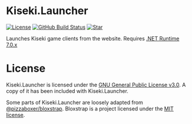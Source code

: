 # Kiseki.Launcher
[![License](https://img.shields.io/github/license/kiseki-lol/launcher)](https://github.com/kiseki-lol/launcher/blob/trunk/LICENSE)
[![GitHub Build Status](https://img.shields.io/github/actions/workflow/status/kiseki-lol/launcher/build.yml?branch=trunk&label=builds)](https://github.com/kiseki-lol/launcher/actions)
[![Star](https://img.shields.io/github/stars/kiseki-lol/launcher?style=social)](https://github.com/kiseki-lol/launcher/stargazers)

Launches Kiseki game clients from the website. Requires [.NET Runtime 7.0.x](https://dotnet.microsoft.com/en-us/download/dotnet/7.0)

# License
Kiseki.Launcher is licensed under the [GNU General Public License v3.0](https://www.gnu.org/licenses/gpl-3.0.md). A copy of it has been included with Kiseki.Launcher.

Some parts of Kiseki.Launcher are loosely adapted from [@pizzaboxer/bloxstrap](https://github.com/pizzaboxer/bloxstrap). Bloxstrap is a project licensed under the [MIT license](https://github.com/pizzaboxer/bloxstrap/blob/main/LICENSE).